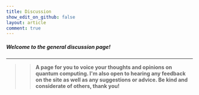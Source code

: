 ```yaml
---
title: Discussion
show_edit_on_github: false
layout: article
comment: true
---
```


##### Welcome to the general discussion page!



---

>> **A page for you to voice your thoughts and opinions on quantum computing. I'm also open to hearing any feedback on the site as well as any suggestions  or advice. Be kind and considerate of others, thank you!**


